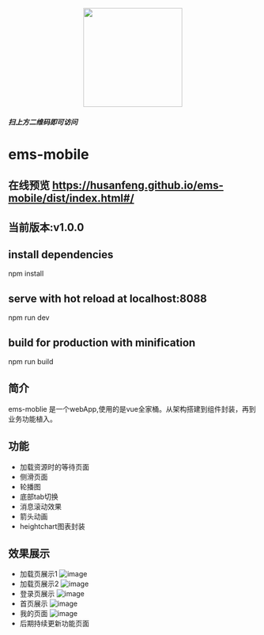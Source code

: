 <p align="center">
    <a href="https://husanfeng.github.io/ems-mobile/dist/index.html#/">
        <img width="200" src="https://github.com/husanfeng/ems-mobile/blob/master/static/showPage/sweep-code.jpg?raw=true">
    </a>
    <h5>扫上方二维码即可访问</h5>
</p>

# ems-mobile
## 在线预览 https://husanfeng.github.io/ems-mobile/dist/index.html#/
## 当前版本:v1.0.0
## install dependencies
npm install
## serve with hot reload at localhost:8088
npm run dev
## build for production with minification
npm run build
## 简介
ems-moblie 是一个webApp,使用的是vue全家桶。从架构搭建到组件封装，再到业务功能植入。
## 功能
- 加载资源时的等待页面
- 侧滑页面
- 轮播图
- 底部tab切换
- 消息滚动效果
- 箭头动画
- heightchart图表封装
## 效果展示
- 加载页展示1
![image](https://github.com/husanfeng/ems-mobile/blob/master/static/showPage/loading-page1.png?raw=true)
- 加载页展示2
![image](https://github.com/husanfeng/ems-mobile/blob/master/static/showPage/loading-page2.png?raw=true)
- 登录页展示
![image](https://github.com/husanfeng/ems-mobile/blob/master/static/showPage/login-page.png?raw=true)
- 首页展示
![image](https://github.com/husanfeng/ems-mobile/blob/master/static/showPage/home-page.png?raw=true)
- 我的页面
![image](https://github.com/husanfeng/ems-mobile/blob/master/static/showPage/my-page.png?raw=true)
- 后期持续更新功能页面
